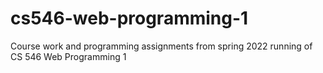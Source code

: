 # cs546-web-programming-1
Course work and programming assignments from spring 2022 running of CS 546 Web Programming 1
